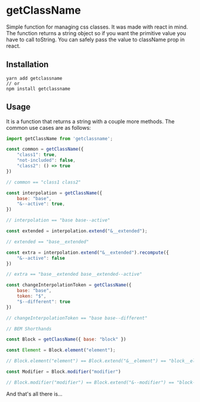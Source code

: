 # getClassName

Simple function for managing css classes. It was made with react in mind. The function returns a string object so if you want the primitive value you have to call toString. You can safely pass the value to className prop in react.

## Installation

```shell
yarn add getclassname
// or
npm install getclassname
```

## Usage

It is a function that returns a string with a couple more methods. The common use cases are as follows:

```javascript
import getClassName from 'getclassname';

const common = getClassName({
    "class1": true,
    "not-included": false,
    "class2": () => true
})

// common == "class1 class2"

const interpolation = getClassName({
    base: "base",
    "&--active": true,
})

// interpolation == "base base--active"

const extended = interpolation.extend("&__extended");

// extended == "base__extended"

const extra = interpolation.extend("&__extended").recompute({
    "&--active": false
})

// extra == "base__extended base__extended--active"

const changeInterpolationToken = getClassName({
    base: "base",
    token: "$",
    "$--different": true
})

// changeInterpolationToken == "base base--different"

// BEM Shorthands

const Block = getClassName({ base: "block" })

const Element = Block.element("element");

// Block.element("element") == Block.extend("&__element") == "block__element"

const Modifier = Block.modifier("modifier")

// Block.modifier("modifier") == Block.extend("&--modifier") == "block--modifier"
```

And that's all there is...